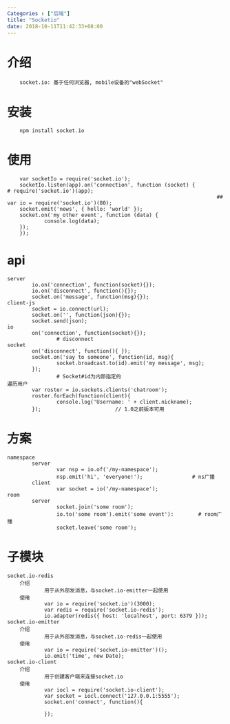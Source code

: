```yaml
---
Categories : ["后端"]
title: "Socketio"
date: 2018-10-11T11:42:33+08:00
---
```


# 介绍
        socket.io: 基于任何浏览器, mobile设备的"webSocket"
# 安装
        npm install socket.io
# 使用
        var socketIo = require('socket.io');
        socketIo.listen(app).on('connection', function (socket) {                # require('socket.io')(app);
                                                                        ## var io = require('socket.io')(80);
        socket.emit('news', { hello: 'world' });
        socket.on('my other event', function (data) {
                console.log(data);
        });
        });
# api
    server
            io.on('connection', function(socket){});
            io.on('disconnect', function(){});
            socket.on('message', function(msg){});
    client-js
            socket = io.connect(url);
            socket.on('', function(json){});
            socket.send(json);
    io
            on('connection', function(socket){});
                    # disconnect
    socket
            on('disconnect', function(){ });
            socket.on('say to someone', function(id, msg){
                    socket.broadcast.to(id).emit('my message', msg);
            });
                    # Socket#id为内部指定的
    遍历用户
            var roster = io.sockets.clients('chatroom');
            roster.forEach(function(client){
                    console.log('Username: ' + client.nickname);
            });                        // 1.0之前版本可用
# 方案
    namespace
            server
                    var nsp = io.of('/my-namespace');
                    nsp.emit('hi', 'everyone!');                # ns广播
            client
                    var socket = io('/my-namespace');
    room
            server
                    socket.join('some room');
                    io.to('some room').emit('some event'):        # room广播
                    socket.leave('some room');
# 子模块
    socket.io-redis
        介绍
                用于从外部发消息，与socket.io-emitter一起使用
        使用
                var io = require('socket.io')(3000);
                var redis = require('socket.io-redis');
                io.adapter(redis({ host: 'localhost', port: 6379 }));
    socket.io-emitter
        介绍
                用于从外部发消息，与socket.io-redis一起使用
        使用
                var io = require('socket.io-emitter')();
                io.emit('time', new Date);
    socket.io-client
        介绍
                用于创建客户端来连接socket.io
        使用
                var iocl = require('socket.io-client');
                var socket = iocl.connect('127.0.0.1:5555');
                socket.on('connect', function(){
                
                });
